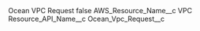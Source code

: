 <?xml version="1.0" encoding="UTF-8"?>
<CustomMetadata xmlns="http://soap.sforce.com/2006/04/metadata" xmlns:xsi="http://www.w3.org/2001/XMLSchema-instance" xmlns:xsd="http://www.w3.org/2001/XMLSchema">
    <label>Ocean VPC Request</label>
    <protected>false</protected>
    <values>
        <field>AWS_Resource_Name__c</field>
        <value xsi:type="xsd:string">VPC</value>
    </values>
    <values>
        <field>Resource_API_Name__c</field>
        <value xsi:type="xsd:string">Ocean_Vpc_Request__c</value>
    </values>
</CustomMetadata>
